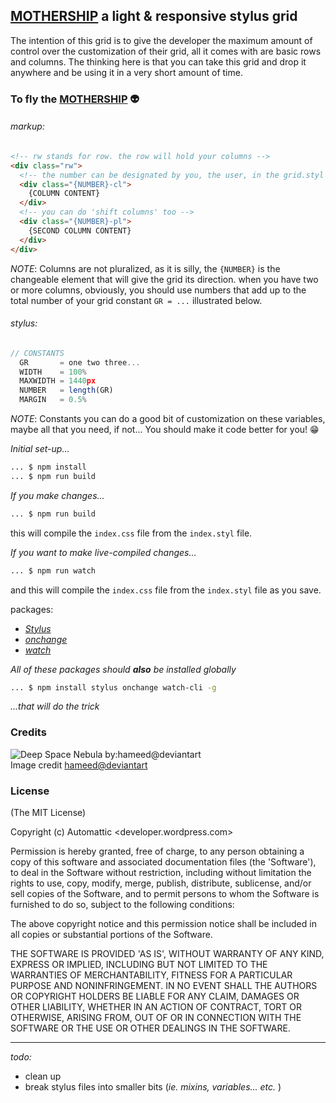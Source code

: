 ## [MOTHERSHIP](http://davieghost.github.io/MOTHERSHIP) a light & responsive stylus grid  
The intention of this grid is to give the developer the maximum amount of control over the customization of their grid, all it comes with are basic rows and columns. The thinking here is that you can take this grid and drop it anywhere and be using it in a very short amount of time.
### To fly the [MOTHERSHIP](http://davieghost.github.io/MOTHERSHIP) 👽
###### markup:
```html
<!-- rw stands for row. the row will hold your columns -->
<div class="rw">
  <!-- the number can be designated by you, the user, in the grid.styl file -->
  <div class="{NUMBER}-cl">
    {COLUMN CONTENT}
  </div>
  <!-- you can do 'shift columns' too -->
  <div class="{NUMBER}-pl">
    {SECOND COLUMN CONTENT}
  </div>
</div>
```  

_NOTE_: Columns are not pluralized, as it is silly, the `{NUMBER}` is the changeable element that will give the grid its direction. when you have two or more columns, obviously, you should use numbers that add up to the total number of your grid constant `GR = ...` illustrated below.

###### stylus:  
```js  
// CONSTANTS
  GR       = one two three...  
  WIDTH    = 100%
  MAXWIDTH = 1440px
  NUMBER   = length(GR)
  MARGIN   = 0.5%
```

_NOTE_: Constants you can do a good bit of customization on these variables, maybe all that you need, if not... You should make it code better for you! 😁

_Initial set-up..._

```bash  
... $ npm install
... $ npm run build

```  

_If you make changes..._

```bash
... $ npm run build
```  

this will compile the `index.css` file from the `index.styl` file.  

_If you want to make live-compiled changes..._

```bash  
... $ npm run watch
```  
and this will compile the `index.css` file from the `index.styl` file as you save.  

packages:
* [_Stylus_](https://github.com/stylus/stylus)
* [_onchange_](https://github.com/Qard/onchange)
* [_watch_](https://github.com/mikeal/watch)

_All of these packages should **also** be installed globally_  

```bash
... $ npm install stylus onchange watch-cli -g
```
_...that will do the trick_  

### Credits
![Deep Space Nebula by:hameed@deviantart](http://pre09.deviantart.net/308d/th/pre/i/2010/032/9/b/deep_space_nebula_by_hameed.jpg)  
Image credit [hameed@deviantart](http://hameed.deviantart.com/)

### License
(The MIT License)

Copyright (c) Automattic <developer.wordpress.com>

Permission is hereby granted, free of charge, to any person obtaining a copy of this software and associated documentation files (the 'Software'), to deal in the Software without restriction, including without limitation the rights to use, copy, modify, merge, publish, distribute, sublicense, and/or sell copies of the Software, and to permit persons to whom the Software is furnished to do so, subject to the following conditions:

The above copyright notice and this permission notice shall be included in all copies or substantial portions of the Software.

THE SOFTWARE IS PROVIDED 'AS IS', WITHOUT WARRANTY OF ANY KIND, EXPRESS OR IMPLIED, INCLUDING BUT NOT LIMITED TO THE WARRANTIES OF MERCHANTABILITY, FITNESS FOR A PARTICULAR PURPOSE AND NONINFRINGEMENT. IN NO EVENT SHALL THE AUTHORS OR COPYRIGHT HOLDERS BE LIABLE FOR ANY CLAIM, DAMAGES OR OTHER LIABILITY, WHETHER IN AN ACTION OF CONTRACT, TORT OR OTHERWISE, ARISING FROM, OUT OF OR IN CONNECTION WITH THE SOFTWARE OR THE USE OR OTHER DEALINGS IN THE SOFTWARE.  


---  

_todo:_  
* clean up
* break stylus files into smaller bits (_ie. mixins, variables... etc._ )
